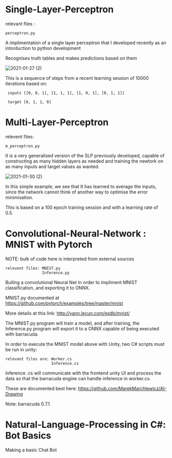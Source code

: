 # Single-Layer-Perceptron

relevant files : 

    perceptron.py

A implimentation of a single layer perceptron that I developed recently as an intorduction to python development

Recognises truth tables and makes predictions based on them

![2021-01-27 (2)](https://user-images.githubusercontent.com/73109076/106039816-7c9c9500-60d1-11eb-85c8-c2236c0455b4.png)

This is a sequence of steps from a recent learning session of 10000 iterations based on:

     inputs [[0, 0, 1], [1, 1, 1], [1, 0, 1], [0, 1, 1]]
 
     target [0, 1, 1, 0]
     

# Multi-Layer-Perceptron

relevent files:
    
    m_perceptron.py


It is a very generalised version of the SLP previously developed, capable of constructing as many hidden layers as needed and training the newtork on as many inputs and target values as wanted.

![2021-01-30 (2)](https://user-images.githubusercontent.com/73109076/106370704-7cf89280-6354-11eb-8925-6c8ca69f5941.png)

In this simple example, we see that It has learned to average the inputs, since the network cannot think of another way to optimise the error minimisation.

This is based on a 100 epoch training session and with a learning rate of 0.5.

# Convolutional-Neural-Network : MNIST with Pytorch

NOTE: bulk of code here is interpreted from external sources

    relevent files: MNIST.py
                    Inference.py
                    
    
Builing a convolutional Neural Net In order to impliment MNIST classification, and exporting it to ONNX.

MNIST.py documented at https://github.com/pytorch/examples/tree/master/mnist

More details at this link: http://yann.lecun.com/exdb/mnist/

The MNIST.py program will train a model, and after training, the Inference.py program will export it to a ONNX capable of being executed with barracuda.

In order to execute the MNIST model above with Unity, two C# scripts must be run in unity:

    relevant files are: Worker.cs
                        Inference.cs

Inference .cs will communicate with the frontend unity UI and process the data so that the barracuda engine can handle inference in worker.cs.

These are documented best here: https://github.com/MarekMarchlewicz/AI-Drawing

Note: barracuda 0.7.1

# Natural-Language-Processing in C#: Bot Basics

Making a basic Chat Bot
